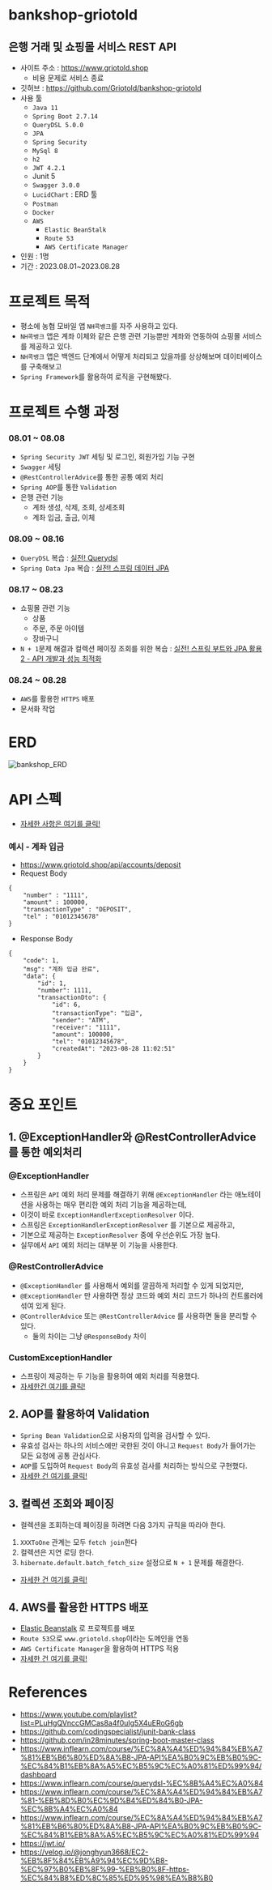 # bankshop-griotold
## 은행 거래 및 쇼핑몰 서비스 REST API

- 사이트 주소 : https://www.griotold.shop
  - 비용 문제로 서비스 종료  
- 깃허브 : https://github.com/Griotold/bankshop-griotold
- 사용 툴
  - `Java 11`
  - `Spring Boot 2.7.14`
  - `QueryDSL 5.0.0`
  - `JPA`
  - `Spring Security`
  - `MySql 8`
  - `h2`
  - `JWT 4.2.1`
  - Junit 5
  - `Swagger 3.0.0`
  - `LucidChart` : ERD 툴
  - `Postman`
  - `Docker`
  - `AWS`
    - `Elastic BeanStalk`
    - `Route 53`
    - `AWS Certificate Manager`
- 인원 : 1명
- 기간 : 2023.08.01~2023.08.28

# 프로젝트 목적
- 평소에 농협 모바일 앱 `NH콕뱅크`를 자주 사용하고 있다.
- `NH콕뱅크` 앱은 계좌 이체와 같은 은행 관련 기능뿐만 계좌와 연동하여 쇼핑몰 서비스를 제공하고 있다.
- `NH콕뱅크` 앱은 백엔드 단계에서 어떻게 처리되고 있을까를 상상해보며 데이터베이스를 구축해보고
- `Spring Framework`를 활용하여 로직을 구현해봤다.

# 프로젝트 수행 과정
### 08.01 ~ 08.08 
- `Spring Security JWT` 세팅 및 로그인, 회원가입 기능 구현
- `Swagger` 세팅 
- `@RestControllerAdvice`를 통한 공통 예외 처리
- `Spring AOP`를 통한 `Validation`
- 은행 관련 기능
  - 계좌 생성, 삭제, 조회, 상세조회
  - 계좌 입금, 출금, 이체

### 08.09 ~ 08.16
- `QueryDSL` 복습 : [실전! Querydsl](https://www.inflearn.com/course/querydsl-%EC%8B%A4%EC%A0%84)
- `Spring Data Jpa` 복습 : [실전! 스프링 데이터 JPA](https://www.inflearn.com/course/%EC%8A%A4%ED%94%84%EB%A7%81-%EB%8D%B0%EC%9D%B4%ED%84%B0-JPA-%EC%8B%A4%EC%A0%84/dashboard)

### 08.17 ~ 08.23
- 쇼핑몰 관련 기능
  - 상품
  - 주문, 주문 아이템
  - 장바구니
- `N + 1`문제 해결과 컬렉션 페이징 조회를 위한 복습 : [실전! 스프링 부트와 JPA 활용2 - API 개발과 성능 최적화](https://www.inflearn.com/course/%EC%8A%A4%ED%94%84%EB%A7%81%EB%B6%80%ED%8A%B8-JPA-API%EA%B0%9C%EB%B0%9C-%EC%84%B1%EB%8A%A5%EC%B5%9C%EC%A0%81%ED%99%94/dashboard)

### 08.24 ~ 08.28
- `AWS`를 활용한 `HTTPS` 배포
- 문서화 작업

# ERD
![bankshop_ERD](https://github.com/Griotold/Portfolio/assets/101307758/dfc430ce-623a-40fd-84ff-5b54670a986a)

# API 스펙
- [자세한 사항은 여기를 클릭!](https://github.com/Griotold/bankshop-griotold/blob/master/docs/api.md)
### 예시 - 계좌 입금
- https://www.griotold.shop/api/accounts/deposit
- Request Body
```
{
    "number" : "1111",
    "amount" : 100000,
    "transactionType" : "DEPOSIT",
    "tel" : "01012345678"
}
```
- Response Body
```
{
    "code": 1,
    "msg": "계좌 입금 완료",
    "data": {
        "id": 1,
        "number": 1111,
        "transactionDto": {
            "id": 6,
            "transactionType": "입금",
            "sender": "ATM",
            "receiver": "1111",
            "amount": 100000,
            "tel": "01012345678",
            "createdAt": "2023-08-28 11:02:51"
        }
    }
}
```

# 중요 포인트
## 1. @ExceptionHandler와 @RestControllerAdvice를 통한 예외처리
### @ExceptionHandler
- 스프링은 `API` 예외 처리 문제를 해결하기 위해 `@ExceptionHandler` 라는 애노테이션을 사용하는 매우 편리한 예외 처리 기능을 제공하는데,
- 이것이 바로 `ExceptionHandlerExceptionResolver` 이다.
- 스프링은 `ExceptionHandlerExceptionResolver` 를 기본으로 제공하고,
- 기본으로 제공하는 `ExceptionResolver` 중에 우선순위도 가장 높다.
- 실무에서 `API` 예외 처리는 대부분 이 기능을 사용한다.

### @RestControllerAdvice
- `@ExceptionHandler` 를 사용해서 예외를 깔끔하게 처리할 수 있게 되었지만,
- `@ExceptionHandler` 만 사용하면 정상 코드와 예외 처리 코드가 하나의 컨트롤러에 섞여 있게 된다.
- `@ControllerAdvice` 또는 `@RestControllerAdvice` 를 사용하면 둘을 분리할 수 있다.
    - 둘의 차이는 그냥 `@ResponseBody` 차이

### CustomExceptionHandler
- 스프링이 제공하는 두 기능을 활용하여 예외 처리를 적용했다.
- [자세한건 여기를 클릭!](https://github.com/Griotold/bankshop-griotold/blob/master/src/main/java/com/griotold/bankshop/handler/CustomExceptionalHandler.java)

## 2. AOP를 활용하여 Validation
- `Spring Bean Validation`으로 사용자의 입력을 검사할 수 있다.
- 유효성 검사는 하나의 서비스에만 국한된 것이 아니고 `Request Body`가 들어가는 모든 요청에 공통 관심사다.
- `AOP`를 도입하여 `Request Body`의 유효성 검사를 처리하는 방식으로 구현했다.
- [자세한 건 여기를 클릭!](https://github.com/Griotold/bankshop-griotold/blob/master/docs/%ED%9A%8C%EC%9B%90%EA%B0%80%EC%9E%85%20%EC%BB%A8%ED%8A%B8%EB%A1%A4%EB%9F%AC%20%EC%9C%A0%ED%9A%A8%EC%84%B1%EA%B2%80%EC%82%AC%20AOP%20%EC%A0%81%EC%9A%A9.pdf)

## 3. 컬렉션 조회와 페이징 
- 컬렉션을 조회하는데 페이징을 하려면 다음 3가지 규칙을 따라야 한다.
1. `XXXToOne` 관계는 모두 `fetch join`한다
2. 컬렉션은 지연 로딩 한다.
3. `hibernate.default.batch_fetch_size` 설정으로 `N + 1` 문제를 해결한다.
- [자세한 건 여기를 클릭!](https://github.com/Griotold/bankshop-griotold/blob/master/docs/%EC%BB%AC%EB%A0%89%EC%85%98%20%ED%8E%98%EC%9D%B4%EC%A7%95.pdf)

## 4. AWS를 활용한 HTTPS 배포
- [Elastic Beanstalk](https://github.com/Griotold/bankshop-griotold/blob/master/docs/IaaS%2C%20PaaS.pdf) 로 프로젝트를 배포
- `Route 53`으로 `www.griotold.shop`이라는 도메인을 연동
- `AWS Certificate Manager`을 활용하여 HTTPS 적용
- [자세한 건 여기를 클릭!](https://github.com/Griotold/bankshop-griotold/blob/master/docs/Route%2053%20%EB%8F%84%EB%A9%94%EC%9D%B8%20%EC%97%B0%EB%8F%99.pdf)

# References
- https://www.youtube.com/playlist?list=PLuHgQVnccGMCas8a4f0uIg5X4uERoG6gb
- https://github.com/codingspecialist/junit-bank-class
- https://github.com/in28minutes/spring-boot-master-class
- https://www.inflearn.com/course/%EC%8A%A4%ED%94%84%EB%A7%81%EB%B6%80%ED%8A%B8-JPA-API%EA%B0%9C%EB%B0%9C-%EC%84%B1%EB%8A%A5%EC%B5%9C%EC%A0%81%ED%99%94/dashboard
- https://www.inflearn.com/course/querydsl-%EC%8B%A4%EC%A0%84
- https://www.inflearn.com/course/%EC%8A%A4%ED%94%84%EB%A7%81-%EB%8D%B0%EC%9D%B4%ED%84%B0-JPA-%EC%8B%A4%EC%A0%84
- https://www.inflearn.com/course/%EC%8A%A4%ED%94%84%EB%A7%81%EB%B6%80%ED%8A%B8-JPA-API%EA%B0%9C%EB%B0%9C-%EC%84%B1%EB%8A%A5%EC%B5%9C%EC%A0%81%ED%99%94
- https://jwt.io/
- https://velog.io/@jonghyun3668/EC2-%EB%8F%84%EB%A9%94%EC%9D%B8-%EC%97%B0%EB%8F%99-%EB%B0%8F-https-%EC%84%B8%ED%8C%85%ED%95%98%EA%B8%B0
